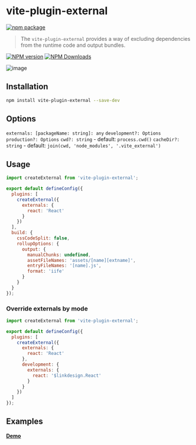 # vite-plugin-external

[![npm package](https://nodei.co/npm/vite-plugin-external.png?downloads=true&downloadRank=true&stars=true)](https://www.npmjs.com/package/vite-plugin-external)

> The `vite-plugin-external` provides a way of excluding dependencies from the runtime code and output bundles.

[![NPM version](https://img.shields.io/npm/v/vite-plugin-external.svg?style=flat)](https://npmjs.org/package/vite-plugin-external)
[![NPM Downloads](https://img.shields.io/npm/dm/vite-plugin-external.svg?style=flat)](https://npmjs.org/package/vite-plugin-external)

![image](https://user-images.githubusercontent.com/6262382/126889725-a5d276ad-913a-4498-8da1-2aa3fd1404ab.png)

## Installation

```bash
npm install vite-plugin-external --save-dev
```

## Options

`externals: [packageName: string]: any`
`development?: Options`
`production?: Options`
`cwd?: string` - default: `process.cwd()`
`cacheDir?: string` - default: `join(cwd, 'node_modules', '.vite_external')`

## Usage

```js
import createExternal from 'vite-plugin-external';

export default defineConfig({
  plugins: [
    createExternal({
      externals: {
        react: 'React'
      }
    })
  ],
  build: {
    cssCodeSplit: false,
    rollupOptions: {
      output: {
        manualChunks: undefined,
        assetFileNames: 'assets/[name][extname]',
        entryFileNames: '[name].js',
        format: 'iife'
      }
    }
  }
});
```

### Override externals by mode

```js
import createExternal from 'vite-plugin-external';

export default defineConfig({
  plugins: [
    createExternal({
      externals: {
        react: 'React'
      },
      development: {
        externals: {
          react: '$linkdesign.React'
        }
      }
    })
  ]
});
```

## Examples

**[Demo](examples/react)**
